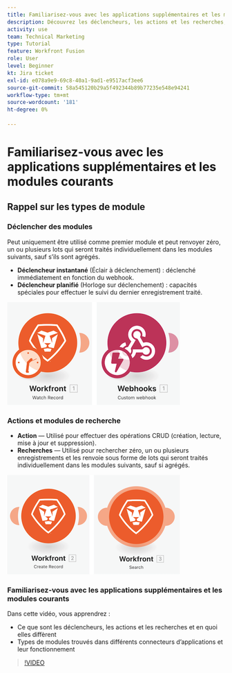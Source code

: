 ```yaml
---
title: Familiarisez-vous avec les applications supplémentaires et les modules courants
description: Découvrez les déclencheurs, les actions et les recherches, ainsi que le fonctionnement des types de modules trouvés dans différents connecteurs d’applications dans [!DNL Adobe Workfront Fusion].
activity: use
team: Technical Marketing
type: Tutorial
feature: Workfront Fusion
role: User
level: Beginner
kt: Jira ticket
exl-id: e078a9e9-69c8-40a1-9ad1-e9517acf3ee6
source-git-commit: 58a545120b29a5f492344b89b77235e548e94241
workflow-type: tm+mt
source-wordcount: '181'
ht-degree: 0%

---
```


# Familiarisez-vous avec les applications supplémentaires et les modules courants

## Rappel sur les types de module

### Déclencher des modules

Peut uniquement être utilisé comme premier module et peut renvoyer zéro, un ou plusieurs lots qui seront traités individuellement dans les modules suivants, sauf s’ils sont agrégés.

* **Déclencheur instantané** (Éclair à déclenchement) : déclenché immédiatement en fonction du webhook.
* **Déclencheur planifié** (Horloge sur déclenchement) : capacités spéciales pour effectuer le suivi du dernier enregistrement traité.

![Une image des modules déclencheurs](assets/beyond-basic-modules-1.png)

### Actions et modules de recherche

* **Action** — Utilisé pour effectuer des opérations CRUD (création, lecture, mise à jour et suppression).
* **Recherches** — Utilisé pour rechercher zéro, un ou plusieurs enregistrements et les renvoie sous forme de lots qui seront traités individuellement dans les modules suivants, sauf si agrégés.

![Une image de l’action et des modules de recherche](assets/beyond-basic-modules-2.png)

### Familiarisez-vous avec les applications supplémentaires et les modules courants

Dans cette vidéo, vous apprendrez :

* Ce que sont les déclencheurs, les actions et les recherches et en quoi elles diffèrent
* Types de modules trouvés dans différents connecteurs d’applications et leur fonctionnement

>[!VIDEO](https://video.tv.adobe.com/v/335287/?quality=12)
